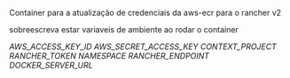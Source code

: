Container para a atualização de credenciais da aws-ecr para o rancher v2


sobreescreva estar variaveis de ambiente ao rodar o container

*AWS_ACCESS_KEY_ID*
*AWS_SECRET_ACCESS_KEY*
*CONTEXT_PROJECT*
*RANCHER_TOKEN*
*NAMESPACE*
*RANCHER_ENDPOINT*
*DOCKER_SERVER_URL*
